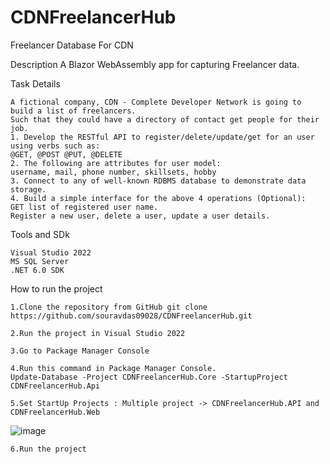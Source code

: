 # CDNFreelancerHub
Freelancer Database For CDN

Description
A Blazor WebAssembly app for capturing Freelancer data.

Task Details

    A fictional company, CDN - Complete Developer Network is going to build a list of freelancers.
    Such that they could have a directory of contact get people for their job.
    1. Develop the RESTful API to register/delete/update/get for an user using verbs such as:
    @GET, @POST @PUT, @DELETE
    2. The following are attributes for user model:
    username, mail, phone number, skillsets, hobby
    3. Connect to any of well-known RDBMS database to demonstrate data storage.
    4. Build a simple interface for the above 4 operations (Optional):
    GET list of registered user name.
    Register a new user, delete a user, update a user details.

Tools and SDk

    Visual Studio 2022
    MS SQL Server
    .NET 6.0 SDK

How to run the project

    1.Clone the repository from GitHub git clone https://github.com/souravdas09028/CDNFreelancerHub.git

    2.Run the project in Visual Studio 2022

    3.Go to Package Manager Console

    4.Run this command in Package Manager Console.
    Update-Database -Project CDNFreelancerHub.Core -StartupProject CDNFreelancerHub.Api
    
    5.Set StartUp Projects : Multiple project -> CDNFreelancerHub.API and CDNFreelancerHub.Web  
![image](https://github.com/souravdas09028/CDNFreelancerHub/assets/59077852/f7f2ba4a-18bf-4aaa-869b-ef436e260f42)

    
    6.Run the project
